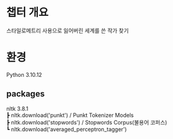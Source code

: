 # 챕터 개요
스타일로메트리 사용으로 잃어버린 세계를 쓴 작가 찾기  


# 환경  

Python 3.10.12  

## packages
nltk                      3.8.1  
  ┣ nltk.download('punkt') / Punkt Tokenizer Models  
  ┣ nltk.download('stopwords') / Stopwords Corpus(불용어 코퍼스)  
  ┗ nltk.download('averaged_perceptron_tagger')  


